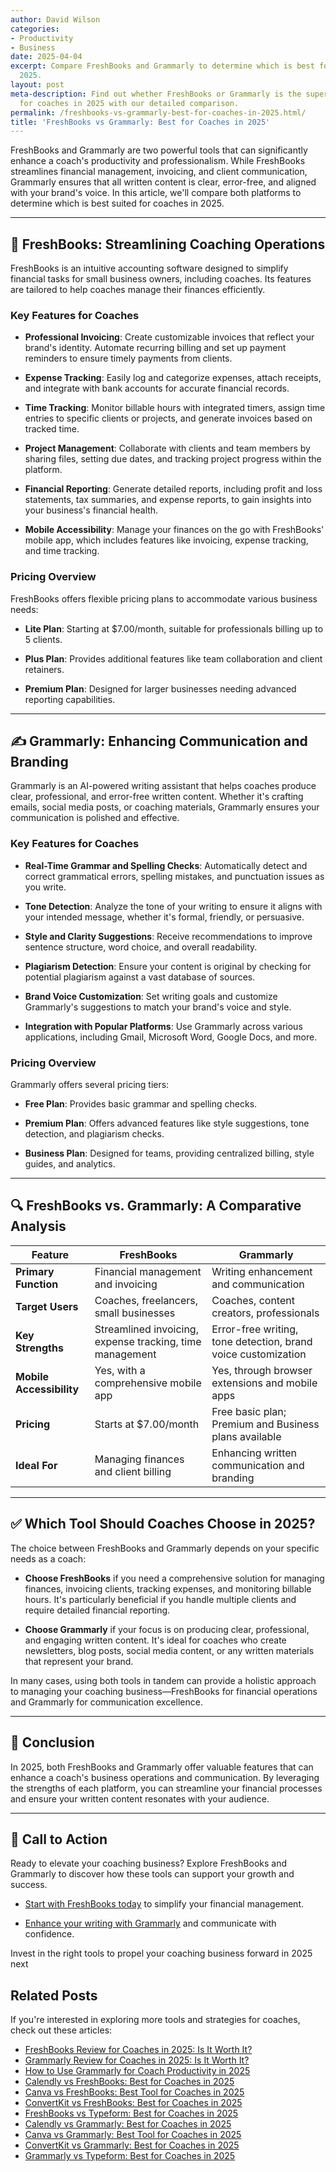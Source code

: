 ```yaml
---
author: David Wilson
categories:
- Productivity
- Business
date: 2025-04-04
excerpt: Compare FreshBooks and Grammarly to determine which is best for coaches in
  2025.
layout: post
meta-description: Find out whether FreshBooks or Grammarly is the superior choice
  for coaches in 2025 with our detailed comparison.
permalink: /freshbooks-vs-grammarly-best-for-coaches-in-2025.html/
title: 'FreshBooks vs Grammarly: Best for Coaches in 2025'
---
```


FreshBooks and Grammarly are two powerful tools that can significantly enhance a coach's productivity and professionalism. While FreshBooks streamlines financial management, invoicing, and client communication, Grammarly ensures that all written content is clear, error-free, and aligned with your brand's voice. In this article, we'll compare both platforms to determine which is best suited for coaches in 2025.

---

## 🧠 FreshBooks: Streamlining Coaching Operations

FreshBooks is an intuitive accounting software designed to simplify financial tasks for small business owners, including coaches. Its features are tailored to help coaches manage their finances efficiently.

### Key Features for Coaches

- **Professional Invoicing**: Create customizable invoices that reflect your brand's identity. Automate recurring billing and set up payment reminders to ensure timely payments from clients. 

- **Expense Tracking**: Easily log and categorize expenses, attach receipts, and integrate with bank accounts for accurate financial records. 

- **Time Tracking**: Monitor billable hours with integrated timers, assign time entries to specific clients or projects, and generate invoices based on tracked time. 

- **Project Management**: Collaborate with clients and team members by sharing files, setting due dates, and tracking project progress within the platform. 

- **Financial Reporting**: Generate detailed reports, including profit and loss statements, tax summaries, and expense reports, to gain insights into your business's financial health. 

- **Mobile Accessibility**: Manage your finances on the go with FreshBooks' mobile app, which includes features like invoicing, expense tracking, and time tracking. 

### Pricing Overview

FreshBooks offers flexible pricing plans to accommodate various business needs:

- **Lite Plan**: Starting at $7.00/month, suitable for professionals billing up to 5 clients.

- **Plus Plan**: Provides additional features like team collaboration and client retainers.

- **Premium Plan**: Designed for larger businesses needing advanced reporting capabilities. 

---

## ✍️ Grammarly: Enhancing Communication and Branding

Grammarly is an AI-powered writing assistant that helps coaches produce clear, professional, and error-free written content. Whether it's crafting emails, social media posts, or coaching materials, Grammarly ensures your communication is polished and effective.

### Key Features for Coaches

- **Real-Time Grammar and Spelling Checks**: Automatically detect and correct grammatical errors, spelling mistakes, and punctuation issues as you write.

- **Tone Detection**: Analyze the tone of your writing to ensure it aligns with your intended message, whether it's formal, friendly, or persuasive.

- **Style and Clarity Suggestions**: Receive recommendations to improve sentence structure, word choice, and overall readability.

- **Plagiarism Detection**: Ensure your content is original by checking for potential plagiarism against a vast database of sources.

- **Brand Voice Customization**: Set writing goals and customize Grammarly's suggestions to match your brand's voice and style.

- **Integration with Popular Platforms**: Use Grammarly across various applications, including Gmail, Microsoft Word, Google Docs, and more. 

### Pricing Overview

Grammarly offers several pricing tiers:

- **Free Plan**: Provides basic grammar and spelling checks.

- **Premium Plan**: Offers advanced features like style suggestions, tone detection, and plagiarism checks.

- **Business Plan**: Designed for teams, providing centralized billing, style guides, and analytics. 

---

## 🔍 FreshBooks vs. Grammarly: A Comparative Analysis

| Feature                   | FreshBooks                                                                 | Grammarly                                                                 |
|---------------------------|---------------------------------------------------------------------------|---------------------------------------------------------------------------|
| **Primary Function**      | Financial management and invoicing                                         | Writing enhancement and communication                                      |
| **Target Users**          | Coaches, freelancers, small businesses                                     | Coaches, content creators, professionals                                   |
| **Key Strengths**         | Streamlined invoicing, expense tracking, time management                   | Error-free writing, tone detection, brand voice customization              |
| **Mobile Accessibility**  | Yes, with a comprehensive mobile app                                       | Yes, through browser extensions and mobile apps                            |
| **Pricing**               | Starts at $7.00/month                                                      | Free basic plan; Premium and Business plans available                       |
| **Ideal For**             | Managing finances and client billing                                       | Enhancing written communication and branding                               |

---

## ✅ Which Tool Should Coaches Choose in 2025?

The choice between FreshBooks and Grammarly depends on your specific needs as a coach:

- **Choose FreshBooks** if you need a comprehensive solution for managing finances, invoicing clients, tracking expenses, and monitoring billable hours. It's particularly beneficial if you handle multiple clients and require detailed financial reporting.

- **Choose Grammarly** if your focus is on producing clear, professional, and engaging written content. It's ideal for coaches who create newsletters, blog posts, social media content, or any written materials that represent your brand.

In many cases, using both tools in tandem can provide a holistic approach to managing your coaching business—FreshBooks for financial operations and Grammarly for communication excellence.

---

## 🏁 Conclusion

In 2025, both FreshBooks and Grammarly offer valuable features that can enhance a coach's business operations and communication. By leveraging the strengths of each platform, you can streamline your financial processes and ensure your written content resonates with your audience.

---

## 📢 Call to Action

Ready to elevate your coaching business? Explore FreshBooks and Grammarly to discover how these tools can support your growth and success.

- [Start with FreshBooks today](https://www.freshbooks.com/) to simplify your financial management.

- [Enhance your writing with Grammarly](https://www.grammarly.com/) and communicate with confidence.

Invest in the right tools to propel your coaching business forward in 2025 next

## Related Posts
If you're interested in exploring more tools and strategies for coaches, check out these articles:
- [FreshBooks Review for Coaches in 2025: Is It Worth It?](/freshbooks-review-for-coaches-in-2025-is-it-worth-it.html/)
- [Grammarly Review for Coaches in 2025: Is It Worth It?](/grammarly-review-for-coaches-in-2025-is-it-worth-it.html/)
- [How to Use Grammarly for Coach Productivity in 2025](/how-to-use-grammarly-for-coach-productivity-in-2025.html/)
- [Calendly vs FreshBooks: Best for Coaches in 2025](/calendly-vs-freshbooks-best-for-coaches-in-2025.html/)
- [Canva vs FreshBooks: Best Tool for Coaches in 2025](/canva-vs-freshbooks-best-tool-for-coaches-in-2025.html/)
- [ConvertKit vs FreshBooks: Best for Coaches in 2025](/convertkit-vs-freshbooks-best-for-coaches-in-2025.html/)
- [FreshBooks vs Typeform: Best for Coaches in 2025](/freshbooks-vs-typeform-best-for-coaches-in-2025.html/)
- [Calendly vs Grammarly: Best for Coaches in 2025](/calendly-vs-grammarly-best-for-coaches-in-2025.html/)
- [Canva vs Grammarly: Best Tool for Coaches in 2025](/canva-vs-grammarly-best-tool-for-coaches-in-2025.html/)
- [ConvertKit vs Grammarly: Best for Coaches in 2025](/convertkit-vs-grammarly-best-for-coaches-in-2025.html/)
- [Grammarly vs Typeform: Best for Coaches in 2025](/grammarly-vs-typeform-best-for-coaches-in-2025.html/)
